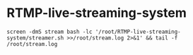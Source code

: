 # RTMP-live-streaming-system

```
screen -dmS stream bash -lc '/root/RTMP-live-streaming-system/streamer.sh >>/root/stream.log 2>&1' && tail -f /root/stream.log
```
